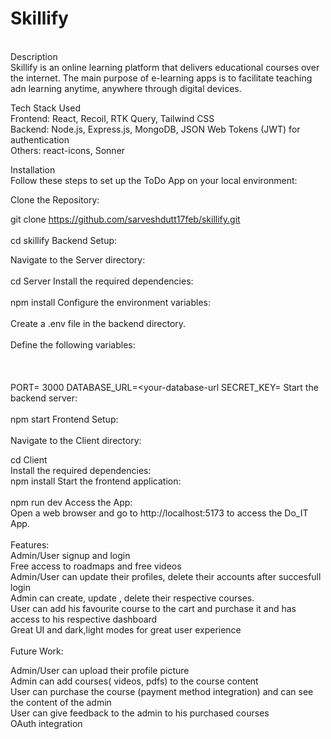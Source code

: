 # Skillify
<br>
Description
<br>
Skillify is an online learning platform that delivers educational courses over the internet. The main purpose of e-learning apps is to facilitate teaching adn learning anytime, anywhere through digital devices.

Tech Stack Used
<br>
Frontend: React, Recoil, RTK Query, Tailwind CSS
<br>
Backend: Node.js, Express.js, MongoDB, JSON Web Tokens (JWT) for authentication
<br>
Others: react-icons, Sonner

Installation
<br>
Follow these steps to set up the ToDo App on your local environment:
<br>

Clone the Repository:

git clone https://github.com/sarveshdutt17feb/skillify.git
<br><br>
cd skillify 
Backend Setup:

Navigate to the Server directory:
<br><br>
cd Server
Install the required dependencies:
<br><br>
npm install
Configure the environment variables:
<br><br>
Create a .env file in the backend directory.
<br><br>
Define the following variables:
<br><br><br><br>
PORT= 3000
DATABASE_URL=<your-database-url
SECRET_KEY=<your-secret-key>
Start the backend server:
<br><br>
npm start
Frontend Setup:
<br><br>
Navigate to the Client directory:

cd Client
<br>
Install the required dependencies:
<br>
npm install
Start the frontend application:
<br><br>
npm run dev
Access the App:
<br>
Open a web browser and go to http://localhost:5173 to access the Do_IT App.
<br>
<br>
Features:
<br>
Admin/User signup and login
<br>
Free access to roadmaps and free videos
<br>
Admin/User can update their profiles, delete their accounts after succesfull login
<br>
Admin can create, update , delete their respective courses.
<br>
User can add his favourite course to the cart and purchase it and has access to his respective dashboard
<br>
Great UI and dark,light modes for great user experience
<br>
<br>
Future Work:
<br>

Admin/User can upload their profile picture
<br>
Admin can add courses( videos, pdfs) to the course content
<br>
User can purchase the course (payment method integration) and can see the content of the admin
<br>
User can give feedback to the admin to his purchased courses
<br>
OAuth integration
